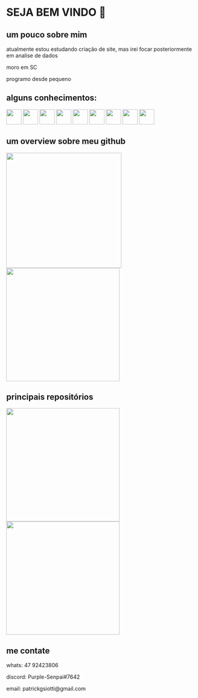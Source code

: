 <h1>SEJA BEM VINDO 👋</h1>
<div>
  <h2>um pouco sobre mim</h2>
  <p>atualmente estou estudando criação de site, mas irei focar posteriormente em analise de dados</p>
  <p>moro em SC</p>
  <p>programo desde pequeno</p>
</div>
<div>
  <h2>alguns conhecimentos:</h2>
  <a href="https://pt.wikipedia.org/wiki/HTML5"><img src="https://cdn.jsdelivr.net/gh/devicons/devicon/icons/html5/html5-original.svg" width="40"></a>
  <a href="https://pt.wikipedia.org/wiki/CSS3#:~:text=CSS3%20é%20a%20terceira%20mais,web%20(página%20de%20internet)."><img src="https://cdn.jsdelivr.net/gh/devicons/devicon/icons/css3/css3-plain.svg" width="40"></a>
  <a href="https://www.python.org"><img src="https://cdn.jsdelivr.net/gh/devicons/devicon/icons/python/python-original.svg" width="40"></a>
  <a href="https://flask.palletsprojects.com/en/2.1.x/"><img src="https://cdn.jsdelivr.net/gh/devicons/devicon/icons/flask/flask-original.svg" width="40"></a>
  <a href="https://git-scm.com"><img src="https://cdn.jsdelivr.net/gh/devicons/devicon/icons/git/git-original.svg" width="40"></a>
  <a href="https://id.heroku.com/login"><img src="https://cdn.jsdelivr.net/gh/devicons/devicon/icons/heroku/heroku-plain.svg" width="40"></a>
  <a href="https://pt.wikipedia.org/wiki/Linux"><img src="https://cdn.jsdelivr.net/gh/devicons/devicon/icons/linux/linux-original.svg" width="40"></a>
  <a href="https://www.selenium.dev"><img src="https://cdn.jsdelivr.net/gh/devicons/devicon/icons/selenium/selenium-original.svg" width="40"></a>
  <a href="https://code.visualstudio.com"><img src="https://cdn.jsdelivr.net/gh/devicons/devicon/icons/vscode/vscode-original.svg" width="40"></a>
</div>
<div>
  <h2>um overview sobre meu github</h2>
  <a href="https://github.com/patrick-siotti"><img src="https://github-readme-stats.vercel.app/api?username=patrick-siotti&show_icons=true&theme=dark" width="305"></a>
  <a href="https://github.com/patrick-siotti"><img src="https://github-readme-stats.vercel.app/api/top-langs/?username=patrick-siotti&layout=compact&theme=dark" width="300"></a>
</div>
<div>
  <h2>principais repositórios</h2>
  <a href="https://github.com/patrick-siotti/projetos_python"><img src="https://github-readme-stats.vercel.app/api/pin/?username=patrick-siotti&repo=projetos_python&theme=dark" width="300"></a>
  <a href="https://github.com/patrick-siotti/projeto-sites"><img src="https://github-readme-stats.vercel.app/api/pin/?username=patrick-siotti&repo=projeto-sites&theme=dark" width="300"></a>
</div>
<div>
  <h2>me contate</h2>
  <p>whats: 47 92423806</p>
  <p>discord: Purple-Senpai#7642</p>
  <p>email: patrickgsiotti@gmail.com</p>
</div>
